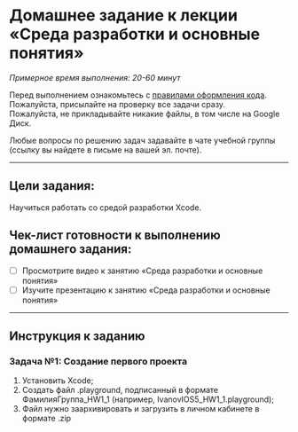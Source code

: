 # Домашнее задание к лекции «Среда разработки и основные понятия»

_Примерное время выполнения: 20-60 минут_
 
Перед выполнением ознакомьтесь с [правилами оформления кода](https://github.com/netology-code/codestyle/blob/master/swift/README.md).  
Пожалуйста, присылайте на проверку все задачи сразу.  
Пожалуйста, не прикладывайте никакие файлы, в том числе на Google Диск.

Любые вопросы по решению задач задавайте в чате учебной группы (ссылку вы найдете в письме на вашей эл. почте).

_______
## Цели задания:

Научиться работать со средой разработки Xcode. 

## Чек-лист готовности к выполнению домашнего задания:

- [ ] Просмотрите видео к занятию «Среда разработки и основные понятия»
- [ ] Изучите презентацию к занятию «Среда разработки и основные понятия»

----------------------

## Инструкция к заданию

### Задача №1: Создание первого проекта

1. Установить Xcode;
2. Создать файл .playground, подписанный в формате ФамилияГруппа_HW1_1 (например, IvanovIOS5_HW1_1.playground);
3. Файл нужно заархивировать и загрузить в личном кабинете в формате .zip

